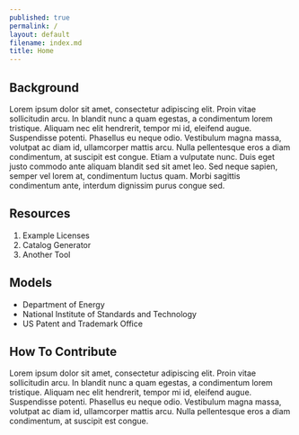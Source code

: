 ```yaml
---
published: true
permalink: /
layout: default
filename: index.md
title: Home
---
```


## Background

Lorem ipsum dolor sit amet, consectetur adipiscing elit. Proin vitae sollicitudin arcu. In blandit nunc a quam egestas, a condimentum lorem tristique. Aliquam nec elit hendrerit, tempor mi id, eleifend augue. Suspendisse potenti. Phasellus eu neque odio. Vestibulum magna massa, volutpat ac diam id, ullamcorper mattis arcu. Nulla pellentesque eros a diam condimentum, at suscipit est congue. Etiam a vulputate nunc. Duis eget justo commodo ante aliquam blandit sed sit amet leo. Sed neque sapien, semper vel lorem at, condimentum luctus quam. Morbi sagittis condimentum ante, interdum dignissim purus congue sed.

## Resources
1. Example Licenses
2. Catalog Generator
3. Another Tool

## Models
* Department of Energy
* National Institute of Standards and Technology
* US Patent and Trademark Office

## How To Contribute

Lorem ipsum dolor sit amet, consectetur adipiscing elit. Proin vitae sollicitudin arcu. In blandit nunc a quam egestas, a condimentum lorem tristique. Aliquam nec elit hendrerit, tempor mi id, eleifend augue. Suspendisse potenti. Phasellus eu neque odio. Vestibulum magna massa, volutpat ac diam id, ullamcorper mattis arcu. Nulla pellentesque eros a diam condimentum, at suscipit est congue.


